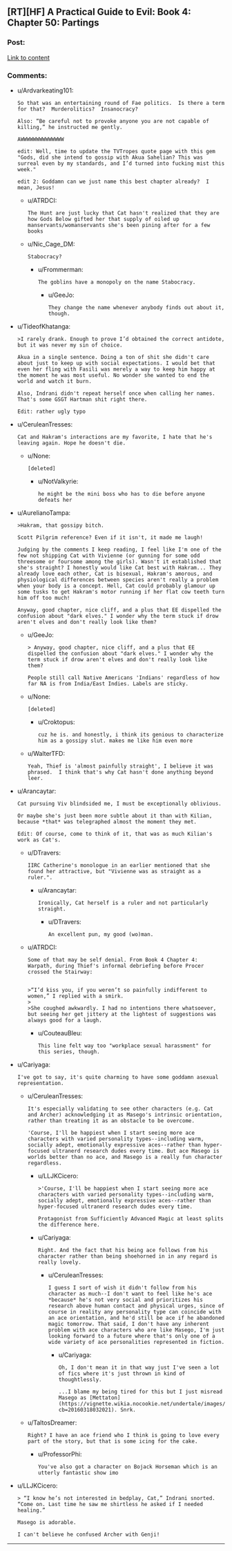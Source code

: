 ## [RT][HF] A Practical Guide to Evil: Book 4: Chapter 50: Partings

### Post:

[Link to content](https://practicalguidetoevil.wordpress.com/2018/08/31/chapter-50-partings/)

### Comments:

- u/Ardvarkeating101:
  ```
  So that was an entertaining round of Fae politics.  Is there a term for that?  Murderolitics?  Insanocracy?  

  Also: “Be careful not to provoke anyone you are not capable of killing,” he instructed me gently.

  AWWWWWWWWWWWWWW

  edit: Well, time to update the TVTropes quote page with this gem "Gods, did she intend to gossip with Akua Sahelian? This was surreal even by my standards, and I’d turned into fucking mist this week."

  edit 2: Goddamn can we just name this best chapter already?  I mean, Jesus!
  ```

  - u/ATRDCI:
    ```
    The Hunt are just lucky that Cat hasn't realized that they are how Gods Below gifted her that supply of oiled up manservants/womanservants she's been pining after for a few books
    ```

  - u/Nic_Cage_DM:
    ```
    Stabocracy?
    ```

    - u/Frommerman:
      ```
      The goblins have a monopoly on the name Stabocracy.
      ```

      - u/GeeJo:
        ```
        They change the name whenever anybody finds out about it, though.
        ```

- u/TideofKhatanga:
  ```
  >I rarely drank. Enough to prove I’d obtained the correct antidote, but it was never my sin of choice.

  Akua in a single sentence. Doing a ton of shit she didn't care about just to keep up with social expectations. I would bet that even her fling with Fasili was merely a way to keep him happy at the moment he was most useful. No wonder she wanted to end the world and watch it burn. 

  Also, Indrani didn't repeat herself once when calling her names. That's some GSGT Hartman shit right there.

  Edit: rather ugly typo
  ```

- u/CeruleanTresses:
  ```
  Cat and Hakram's interactions are my favorite, I hate that he's leaving again. Hope he doesn't die.
  ```

  - u/None:
    ```
    [deleted]
    ```

    - u/NotValkyrie:
      ```
      he might be the mini boss who has to die before anyone defeats her
      ```

- u/AurelianoTampa:
  ```
  >Hakram, that gossipy bitch.

  Scott Pilgrim reference? Even if it isn't, it made me laugh! 

  Judging by the comments I keep reading, I feel like I'm one of the few not shipping Cat with Vivienne (or gunning for some odd threesome or foursome among the girls). Wasn't it established that she's straight? I honestly would like Cat best with Hakram... They already love each other, Cat is bisexual, Hakram's amorous, and physiological differences between species aren't really a problem when your body is a concept. Hell, Cat could probably glamour up some tusks to get Hakram's motor running if her flat cow teeth turn him off too much!

  Anyway, good chapter, nice cliff, and a plus that EE dispelled the confusion about "dark elves." I wonder why the term stuck if drow aren't elves and don't really look like them?
  ```

  - u/GeeJo:
    ```
    > Anyway, good chapter, nice cliff, and a plus that EE dispelled the confusion about "dark elves." I wonder why the term stuck if drow aren't elves and don't really look like them?

    People still call Native Americans 'Indians' regardless of how far NA is from India/East Indies. Labels are sticky.
    ```

  - u/None:
    ```
    [deleted]
    ```

    - u/Croktopus:
      ```
      cuz he is. and honestly, i think its genious to characterize him as a gossipy slut. makes me like him even more
      ```

  - u/WalterTFD:
    ```
    Yeah, Thief is 'almost painfully straight', I believe it was phrased.  I think that's why Cat hasn't done anything beyond leer.
    ```

- u/Arancaytar:
  ```
  Cat pursuing Viv blindsided me, I must be exceptionally oblivious.

  Or maybe she's just been more subtle about it than with Kilian, because *that* was telegraphed almost the moment they met.

  Edit: Of course, come to think of it, that was as much Kilian's work as Cat's.
  ```

  - u/DTravers:
    ```
    IIRC Catherine's monologue in an earlier mentioned that she found her attractive, but "Vivienne was as straight as a ruler.".
    ```

    - u/Arancaytar:
      ```
      Ironically, Cat herself is a ruler and not particularly straight.
      ```

      - u/DTravers:
        ```
        An excellent pun, my good (wo)man.
        ```

  - u/ATRDCI:
    ```
    Some of that may be self denial. From Book 4 Chapter 4: Warpath, during Thief's informal debriefing before Procer crossed the Stairway:


    >“I’d kiss you, if you weren’t so painfully indifferent to women,” I replied with a smirk.
    >
    >She coughed awkwardly. I had no intentions there whatsoever, but seeing her get jittery at the lightest of suggestions was always good for a laugh.
    ```

    - u/CouteauBleu:
      ```
      This line felt way too "workplace sexual harassment" for this series, though.
      ```

- u/Cariyaga:
  ```
  I've got to say, it's quite charming to have some goddamn asexual representation.
  ```

  - u/CeruleanTresses:
    ```
    It's especially validating to see other characters (e.g. Cat and Archer) acknowledging it as Masego's intrinsic orientation, rather than treating it as an obstacle to be overcome.

    'Course, I'll be happiest when I start seeing more ace characters with varied personality types--including warm, socially adept, emotionally expressive aces--rather than hyper-focused ultranerd research dudes every time. But ace Masego is worlds better than no ace, and Masego is a really fun character regardless.
    ```

    - u/LLJKCicero:
      ```
      >'Course, I'll be happiest when I start seeing more ace characters with varied personality types--including warm, socially adept, emotionally expressive aces--rather than hyper-focused ultranerd research dudes every time.

      Protagonist from Sufficiently Advanced Magic at least splits the difference here.
      ```

    - u/Cariyaga:
      ```
      Right. And the fact that his being ace follows from his character rather than being shoehorned in in any regard is really lovely.
      ```

      - u/CeruleanTresses:
        ```
        I guess I sort of wish it didn't follow from his character as much--I don't want to feel like he's ace *because* he's not very social and prioritizes his research above human contact and physical urges, since of course in reality any personality type can coincide with an ace orientation, and he'd still be ace if he abandoned magic tomorrow. That said, I don't have any inherent problem with ace characters who are like Masego, I'm just looking forward to a future where that's only one of a wide variety of ace personalities represented in fiction.
        ```

        - u/Cariyaga:
          ```
          Oh, I don't mean it in that way just I've seen a lot of fics where it's just thrown in kind of thoughtlessly.

          ...I blame my being tired for this but I just misread Masego as [Mettaton](https://vignette.wikia.nocookie.net/undertale/images/2/2b/Mettaex_sprite.png/revision/latest?cb=20160318032021). Snrk.
          ```

  - u/TaltosDreamer:
    ```
    Right? I have an ace friend who I think is going to love every part of the story, but that is some icing for the cake.
    ```

    - u/ProfessorPhi:
      ```
      You've also got a character on Bojack Horseman which is an utterly fantastic show imo
      ```

- u/LLJKCicero:
  ```
  > “I know he’s not interested in bedplay, Cat,” Indrani snorted. “Come on. Last time he saw me shirtless he asked if I needed healing.”

  Masego is adorable.

  I can't believe he confused Archer with Genji!
  ```

---

